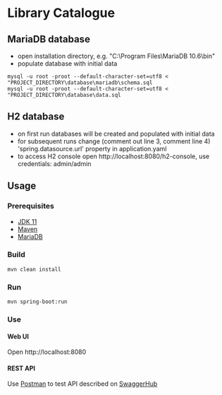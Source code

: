 # Library Catalogue

## MariaDB database

- open installation directory, e.g. "C:\Program Files\MariaDB 10.6\bin"
- populate database with initial data
```
mysql -u root -proot --default-character-set=utf8 < "PROJECT_DIRECTORY\database\mariadb\schema.sql
mysql -u root -proot --default-character-set=utf8 < "PROJECT_DIRECTORY\database\data.sql
```

## H2 database

- on first run databases will be created and populated with initial data
- for subsequent runs change (comment out line 3, comment line 4) 'spring.datasource.url' property in application.yaml
- to access H2 console open http://localhost:8080/h2-console, use credentials: admin/admin

## Usage

### Prerequisites
- [JDK 11](https://www.oracle.com/java/technologies/javase/jdk11-archive-downloads.html)
- [Maven](https://maven.apache.org/install.html)
- [MariaDB](https://mariadb.com/kb/en/installing-mariadb-msi-packages-on-windows/)

### Build 
```
mvn clean install
```

### Run 
```
mvn spring-boot:run
```

### Use
#### Web UI
Open http://localhost:8080

#### REST API
Use [Postman](https://www.postman.com/) to test API described on [SwaggerHub](https://app.swaggerhub.com/apis/akrawchuk89/LibCat/v1)
